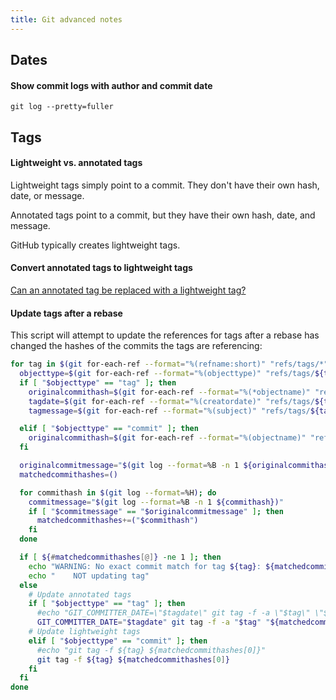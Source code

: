 ```yaml
---
title: Git advanced notes
---
```


## Dates

#### Show commit logs with author and commit date

```
git log --pretty=fuller
```

## Tags

#### Lightweight vs. annotated tags

Lightweight tags simply point to a commit. They don't have their own hash, date, or message.

Annotated tags point to a commit, but they have their own hash, date, and message.

GitHub typically creates lightweight tags.

#### Convert annotated tags to lightweight tags

[Can an annotated tag be replaced with a lightweight tag?](https://stackoverflow.com/a/75725806/399105)

#### Update tags after a rebase

This script will attempt to update the references for tags after a rebase has changed the hashes of the commits the tags are referencing:

```bash
for tag in $(git for-each-ref --format="%(refname:short)" "refs/tags/*"); do
  objecttype=$(git for-each-ref --format="%(objecttype)" "refs/tags/${tag}")
  if [ "$objecttype" == "tag" ]; then
    originalcommithash=$(git for-each-ref --format="%(*objectname)" "refs/tags/${tag}")
    tagdate=$(git for-each-ref --format="%(creatordate)" "refs/tags/${tag}")
    tagmessage=$(git for-each-ref --format="%(subject)" "refs/tags/${tag}")

  elif [ "$objecttype" == "commit" ]; then
    originalcommithash=$(git for-each-ref --format="%(objectname)" "refs/tags/${tag}")
  fi

  originalcommitmessage="$(git log --format=%B -n 1 ${originalcommithash})"
  matchedcommithashes=()

  for commithash in $(git log --format=%H); do
    commitmessage="$(git log --format=%B -n 1 ${commithash})"
    if [ "$commitmessage" == "$originalcommitmessage" ]; then
      matchedcommithashes+=("$commithash")
    fi
  done

  if [ ${#matchedcommithashes[@]} -ne 1 ]; then
    echo "WARNING: No exact commit match for tag ${tag}: ${matchedcommithashes[@]}"
    echo "    NOT updating tag"
  else
    # Update annotated tags
    if [ "$objecttype" == "tag" ]; then
      #echo "GIT_COMMITTER_DATE=\"$tagdate\" git tag -f -a \"$tag\" \"${matchedcommithashes[0]}\" -m \"$tagmessage\""
      GIT_COMMITTER_DATE="$tagdate" git tag -f -a "$tag" "${matchedcommithashes[0]}" -m "$tagmessage"
    # Update lightweight tags
    elif [ "$objecttype" == "commit" ]; then
      #echo "git tag -f ${tag} ${matchedcommithashes[0]}"
      git tag -f ${tag} ${matchedcommithashes[0]}
    fi
  fi
done
```
